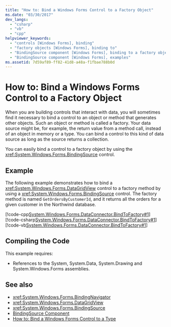 ```yaml
---
title: "How to: Bind a Windows Forms Control to a Factory Object"
ms.date: "03/30/2017"
dev_langs: 
  - "csharp"
  - "vb"
  - "cpp"
helpviewer_keywords: 
  - "controls [Windows Forms], binding"
  - "factory objects [Windows Forms], binding to"
  - "BindingSource component [Windows Forms], binding to a factory object"
  - "BindingSource component [Windows Forms], examples"
ms.assetid: 7d59af89-ff82-41d8-a48a-f1fbae788b0d
---
```

# How to: Bind a Windows Forms Control to a Factory Object
When you are building controls that interact with data, you will sometimes find it necessary to bind a control to an object or method that generates other objects. Such an object or method is called a factory. Your data source might be, for example, the return value from a method call, instead of an object in memory or a type. You can bind a control to this kind of data source as long as the source returns a collection.  
  
 You can easily bind a control to a factory object by using the <xref:System.Windows.Forms.BindingSource> control.  
  
## Example  
 The following example demonstrates how to bind a <xref:System.Windows.Forms.DataGridView> control to a factory method by using a <xref:System.Windows.Forms.BindingSource> control. The factory method is named `GetOrdersByCustomerId`, and it returns all the orders for a given customer in the Northwind database.  
  
 [!code-cpp[System.Windows.Forms.DataConnector.BindToFactory#1](~/samples/snippets/cpp/VS_Snippets_Winforms/System.Windows.Forms.DataConnector.BindToFactory/CPP/form1.cpp#1)]
 [!code-csharp[System.Windows.Forms.DataConnector.BindToFactory#1](~/samples/snippets/csharp/VS_Snippets_Winforms/System.Windows.Forms.DataConnector.BindToFactory/CS/form1.cs#1)]
 [!code-vb[System.Windows.Forms.DataConnector.BindToFactory#1](~/samples/snippets/visualbasic/VS_Snippets_Winforms/System.Windows.Forms.DataConnector.BindToFactory/VB/form1.vb#1)]  
  
## Compiling the Code  
 This example requires:  
  
- References to the System, System.Data, System.Drawing and System.Windows.Forms assemblies.  
  
## See also

- <xref:System.Windows.Forms.BindingNavigator>
- <xref:System.Windows.Forms.DataGridView>
- <xref:System.Windows.Forms.BindingSource>
- [BindingSource Component](bindingsource-component.md)
- [How to: Bind a Windows Forms Control to a Type](how-to-bind-a-windows-forms-control-to-a-type.md)
